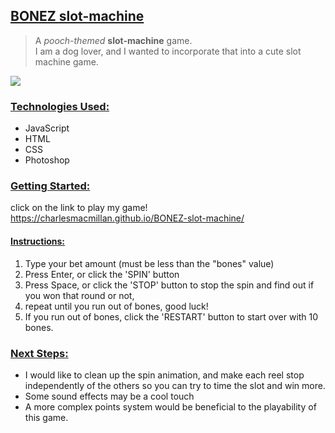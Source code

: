 ## <ins>**BONEZ slot-machine**</ins>

> A _pooch-themed_ **slot-machine** game. <br />
> I am a dog lover, and I wanted to incorporate that into a cute slot machine game.

<img src="https://i.imgur.com/OF2xZEl.png">

### <ins>**Technologies Used:**</ins>

- JavaScript
- HTML
- CSS
- Photoshop

### <ins>**Getting Started:**</ins>

click on the link to play my game! <br />
https://charlesmacmillan.github.io/BONEZ-slot-machine/

#### <ins>Instructions:</ins> <br />

1. Type your bet amount (must be less than the "bones" value)
2. Press Enter, or click the 'SPIN' button
3. Press Space, or click the 'STOP' button to stop the spin and find out if you won that round or not,
4. repeat until you run out of bones, good luck!
5. If you run out of bones, click the 'RESTART' button to start over with 10 bones.

### <ins>**Next Steps:**</ins>

- I would like to clean up the spin animation, and make each reel stop independently of the others so you can try to time the slot and win more.
- Some sound effects may be a cool touch
- A more complex points system would be beneficial to the playability of this game.
